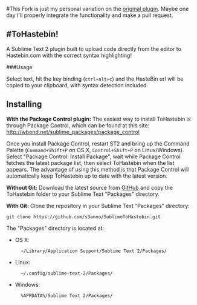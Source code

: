 #This Fork
is just my personal variation on the [original plugin](https://github.com/nicetrysean/SublimeToHastebin). Maybe one day I'll properly integrate the functionality and make a pull request.

#ToHastebin!
---------------------

A Sublime Text 2 plugin built to upload code directly from the editor to Hastebin.com with the correct syntax highlighting!

###Usage

Select text, hit the key binding (`ctrl+alt+c`) and the HasteBin url will be copied to your clipboard, with syntax detection included.


Installing
----------
**With the Package Control plugin:** The easiest way to install ToHastebin is through Package Control, which can be found at this site: http://wbond.net/sublime_packages/package_control

Once you install Package Control, restart ST2 and bring up the Command Palette (`Command+Shift+P` on OS X, `Control+Shift+P` on Linux/Windows). Select "Package Control: Install Package", wait while Package Control fetches the latest package list, then select ToHastebin when the list appears. The advantage of using this method is that Package Control will automatically keep ToHastebin up to date with the latest version.

**Without Git:** Download the latest source from [GitHub](https://github.com/s3anno/SublimeToHastebin) and copy the ToHastebin folder to your Sublime Text "Packages" directory.

**With Git:** Clone the repository in your Sublime Text "Packages" directory:

    git clone https://github.com/s3anno/SublimeToHastebin.git


The "Packages" directory is located at:

* OS X:

        ~/Library/Application Support/Sublime Text 2/Packages/

* Linux:

        ~/.config/sublime-text-2/Packages/

* Windows:

        %APPDATA%/Sublime Text 2/Packages/
